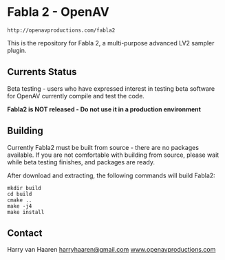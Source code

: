 Fabla 2 - OpenAV
================
```
http://openavproductions.com/fabla2
```
This is the repository for Fabla 2, a multi-purpose advanced LV2 sampler plugin.

Currents Status
---------------
Beta testing - users who have expressed interest in testing beta software for
OpenAV currently compile and test the code.

**Fabla2 is NOT released - Do not use it in a production environment**

Building
--------
Currently Fabla2 must be built from source - there are no packages available.
If you are not comfortable with building from source, please wait while beta
testing finishes, and packages are ready.

After download and extracting, the following commands will build Fabla2:
```
mkdir build
cd build
cmake ..
make -j4
make install
```

Contact
-------
Harry van Haaren
harryhaaren@gmail.com
www.openavproductions.com
